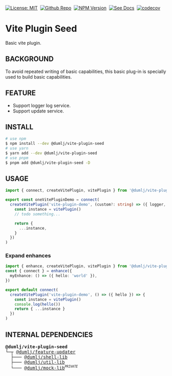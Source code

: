 <!-- This file is dynamically generated. please edit in __readme__ -->

[![License: MIT](https://img.shields.io/badge/License-MIT-4c1.svg)](https://opensource.org/licenses/MIT)&nbsp;
[![Github Repo](https://img.shields.io/badge/GITHUB-REPO-0?logo=github)](https://github.com/dumlj/dumlj-build/tree/main/@vite-plugin/vite-plugin-seed)&nbsp;
[![NPM Version](https://badge.fury.io/js/@dumlj%2Fvite-plugin-seed.svg)](https://www.npmjs.com/package/@dumlj/vite-plugin-seed)&nbsp;
[![See Docs](https://img.shields.io/badge/see-docs-blue?logo=dumi&logoColor=green)](https://dumlj.github.io/dumlj-build/docs)&nbsp;
[![codecov](https://codecov.io/gh/dumlj/dumlj-build/graph/badge.svg?token=ELV5W1H0C0)](https://codecov.io/gh/dumlj/dumlj-build)&nbsp;

# Vite Plugin Seed

Basic vite plugin.

## BACKGROUND

To avoid repeated writing of basic capabilities, this basic plug-in is specially used to build basic capabilities.

## FEATURE

- Support logger log service.
- Support update service.

## INSTALL

```bash
# use npm
$ npm install --dev @dumlj/vite-plugin-seed
# use yarn
$ yarn add --dev @dumlj/vite-plugin-seed
# use pnpm
$ pnpm add @dumlj/vite-plugin-seed -D
```

## USAGE

```ts
import { connect, createVitePlugin, vitePlugin } from '@dumlj/vite-plugin-seed'

export const oneVitePluginDemo = connect(
  createVitePlugin('vite-plugin-demo', (custom?: string) => ({ logger, helper }) => {
    const instance = vitePlugin()
    // todo something...

    return {
      ...instance,
    }
  })
)
```

### Expand enhances

```ts
import { enhance, createVitePlugin, vitePlugin } from '@dumlj/vite-plugin-seed'
const { connect } = enhance({
  myEnhance: () => ({ hello: 'world' }),
})

export default connect(
  createVitePlugin('vite-plugin-demo', () => ({ hello }) => {
    const instance = vitePlugin()
    console.log(hello())
    return { ...instance }
  })
)
```

## INTERNAL DEPENDENCIES

<pre>
<b>@dumlj/vite-plugin-seed</b>
└─┬ <a is="dumlj-link" data-project="%7B%22name%22:%22@dumlj/feature-updater%22,%22version%22:%222.5.24%22,%22description%22:%22updater%20for%20packages.%22,%22isPrivate%22:false,%22location%22:%22@feature/feature-updater%22,%22dependencies%22:%5B%22@dumlj/shell-lib%22,%22@dumlj/util-lib%22,%22fs-extra%22,%22semver%22,%22tslib%22,%22@dumlj/mock-lib%22,%22@jest/types%22,%22ts-jest%22%5D,%22workspaceDependencies%22:%5B%22@dumlj/shell-lib%22,%22@dumlj/util-lib%22,%22@dumlj/mock-lib%22%5D%7D" href="https://github.com/dumlj/dumlj-build/tree/main/@feature/feature-updater">@dumlj/feature-updater</a>
  ├─── <a is="dumlj-link" data-project="%7B%22name%22:%22@dumlj/shell-lib%22,%22version%22:%222.5.24%22,%22description%22:%22shell%20%E5%B7%A5%E5%85%B7%E5%BA%93%22,%22isPrivate%22:false,%22location%22:%22@lib/shell-lib%22,%22dependencies%22:%5B%22@jest/types%22,%22chokidar%22,%22command-exists%22,%22lodash%22,%22tslib%22,%22ts-jest%22,%22tsd-lite%22%5D,%22workspaceDependencies%22:%5B%5D%7D" href="https://github.com/dumlj/dumlj-build/tree/main/@lib/shell-lib">@dumlj/shell-lib</a>
  ├─── <a is="dumlj-link" data-project="%7B%22name%22:%22@dumlj/util-lib%22,%22version%22:%222.5.24%22,%22description%22:%22util%20%E5%B7%A5%E5%85%B7%E5%BA%93%22,%22isPrivate%22:false,%22location%22:%22@lib/util-lib%22,%22dependencies%22:%5B%22fs-extra%22,%22glob%22,%22tslib%22,%22@jest/types%22,%22memfs%22,%22ts-jest%22%5D,%22workspaceDependencies%22:%5B%5D%7D" href="https://github.com/dumlj/dumlj-build/tree/main/@lib/util-lib">@dumlj/util-lib</a>
  └─── <a is="dumlj-link" data-project="%7B%22name%22:%22@dumlj/mock-lib%22,%22version%22:%222.5.24%22,%22description%22:%22mock%20%E5%B7%A5%E5%85%B7%E5%BA%93%22,%22isPrivate%22:true,%22location%22:%22@lib/mock-lib%22,%22dependencies%22:%5B%22memfs%22,%22tslib%22,%22webpack%22,%22@jest/types%22,%22ts-jest%22%5D,%22workspaceDependencies%22:%5B%5D%7D" href="https://github.com/dumlj/dumlj-build/tree/main/@lib/mock-lib">@dumlj/mock-lib</a><sup><small><i>PRIVATE</i></small></sup>
</pre>
